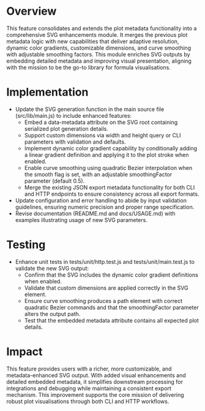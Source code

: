 # Overview
This feature consolidates and extends the plot metadata functionality into a comprehensive SVG enhancements module. It merges the previous plot metadata logic with new capabilities that deliver adaptive resolution, dynamic color gradients, customizable dimensions, and curve smoothing with adjustable smoothing factors. This module enriches SVG outputs by embedding detailed metadata and improving visual presentation, aligning with the mission to be the go-to library for formula visualisations.

# Implementation
- Update the SVG generation function in the main source file (src/lib/main.js) to include enhanced features:
  - Embed a data-metadata attribute on the SVG root containing serialized plot generation details.
  - Support custom dimensions via width and height query or CLI parameters with validation and defaults.
  - Implement dynamic color gradient capability by conditionally adding a linear gradient definition and applying it to the plot stroke when enabled.
  - Enable curve smoothing using quadratic Bezier interpolation when the smooth flag is set, with an adjustable smoothingFactor parameter (default 0.5).
  - Merge the existing JSON export metadata functionality for both CLI and HTTP endpoints to ensure consistency across all export formats.
- Update configuration and error handling to abide by input validation guidelines, ensuring numeric precision and proper range specification.
- Revise documentation (README.md and docs/USAGE.md) with examples illustrating usage of new SVG parameters.

# Testing
- Enhance unit tests in tests/unit/http.test.js and tests/unit/main.test.js to validate the new SVG output:
  - Confirm that the SVG includes the dynamic color gradient definitions when enabled.
  - Validate that custom dimensions are applied correctly in the SVG element.
  - Ensure curve smoothing produces a path element with correct quadratic Bezier commands and that the smoothingFactor parameter alters the output path.
  - Test that the embedded metadata attribute contains all expected plot details.

# Impact
This feature provides users with a richer, more customizable, and metadata-enhanced SVG output. With added visual enhancements and detailed embedded metadata, it simplifies downstream processing for integrations and debugging while maintaining a consistent export mechanism. This improvement supports the core mission of delivering robust plot visualisations through both CLI and HTTP workflows.